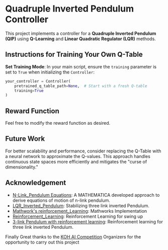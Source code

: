 # Quadruple Inverted Pendulum Controller

This project implements a controller for a **Quadruple Inverted Pendulum (QIP)** using **Q-Learning** and **Linear Quadratic Regulator (LQR)** methods.

## Instructions for Training Your Own Q-Table

**Set Training Mode**: In your main script, ensure the `training` parameter is set to `True` when initializing the `Controller`:

   ```python
   your_controller = Controller(
       pretrained_q_table_path=None,  # Start with a fresh Q-table
       training=True
   )
   ```
## Reward Function
Feel free to modify the reward function as desired.


## Future Work
For better scalability and performance, consider replacing the Q-Table with a neural network to approximate the Q-values. 
This approach handles continuous state spaces more efficiently and mitigates the "curse of dimensionality."

## Acknowledgement
- [N-Link_Pendulum Equations](https://blog.wolfram.com/2011/03/01/stabilized-n-link-pendulum/): A MATHEMATICA developed approach to derive equations of motion of n-link pendulum.
- [LQR_Inverted_Pendulum](https://ieeexplore.ieee.org/document/6508052): Stabilizing three link inverted Pendulum.
- [Mathwork's reinforcement_Learning](https://github.com/mathworks/Reinforcement-Learning-Inverted-Pendulum-with-QUBE-Servo2/tree/master): Mathworks Implementation
- [Reinforcement_Learning](https://zenodo.org/records/6582706): Reinforcement Learning for swing up
- [3-link Pendulum with reinforcement learning](https://doi.org/10.1016/j.engappai.2023.107518): Reinforcement learning for three link inverted Pendulum.

Finally Great thanks to the [KOH AI Competition](https://2024.iccas.org/?page_id=4431) Organizers for the opportunity to carry out this project
